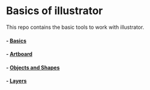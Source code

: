 # Basics of illustrator

This repo contains the basic tools to work with illustrator.

#### - [Basics](https://github.com/EmilioJeldes/Illustrator-Basics-Udemy/tree/master/Basics)

#### - [Artboard](https://github.com/EmilioJeldes/Illustrator-Basics-Udemy/tree/master/Artboards)

#### - [Objects and Shapes](https://github.com/EmilioJeldes/Illustrator-Basics-Udemy/tree/master/Objects-Shapes)

#### - [Layers](https://github.com/EmilioJeldes/Illustrator-Basics-Udemy/tree/master/Layers)
